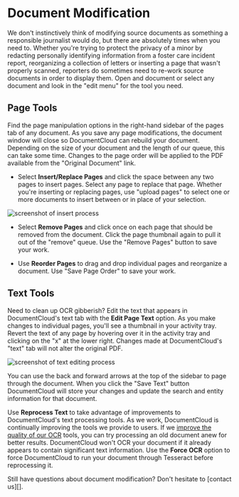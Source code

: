 # Document Modification

We don't instinctively think of modifying source documents as something a responsible journalist would do, but there are absolutely times when you need to. Whether you're trying to protect the privacy of a minor by redacting personally identifying information from a foster care incident report, reorganizing a collection of letters or inserting a page that wasn't properly scanned, reporters do sometimes need to re-work source documents in order to display them. Open and document or select any document and look in the "edit menu" for the tool you need.

## <span id="pagetools">Page Tools</span>

Find the page manipulation options in the right-hand sidebar of the pages tab of any document. As you save any page modifications, the document window will close so DocumentCloud can rebuild your document. Depending on the size of your document and the length of our queue, this can take some time. Changes to the page order will be applied to the PDF available from the "Original Document" link.

 * Select **Insert/Replace Pages** and click the space between any two pages to insert pages. Select any page to replace that page. Whether you're inserting or replacing pages, use "upload pages" to select one or more documents to insert between or in place of your selection. 
 
<img alt="screenshot of insert process" src="/images/help/insert.jpg" class="full_line" />
 
 * Select **Remove Pages** and click once on each page that should be removed from the document. Click the page thumbnail again to pull it out of the "remove" queue. Use the "Remove Pages" button to save your work.

 * Use **Reorder Pages** to drag and drop individual pages and reorganize a document. Use "Save Page Order" to save your work.


## <span id="texttools">Text Tools</span>

Need to clean up OCR gibberish? Edit the text that appears in DocumentCloud's text tab with the **Edit Page Text** option. As you make changes to individual pages, you'll see a thumbnail in your activity tray. Revert the text of any page by hovering over it in the activity tray and clicking on the "x" at the lower right. Changes made at DocumentCloud's "text" tab will not alter the original PDF. 

<img alt="screenshot of text editing process" src="/images/help/text.jpg" class="full_line" />

You can use the back and forward arrows at the top of the sidebar to page through the document. When you click the "Save Text" button DocumentCloud will store your changes and update the search and entity information for that document. 

Use **Reprocess Text** to take advantage of improvements to DocumentCloud's text processing tools. As we work, DocumentCloud is continually improving the tools we provide to users. If we [improve the quality of our OCR][] tools, you can try processing an old document anew for better results. DocumentCloud won't OCR your document if it already appears to contain significant text information. Use the **Force OCR** option to force DocumentCloud to run your document through Tesseract before reprocessing it.


Still have questions about document modification? Don't hesitate to [contact us][].


[improve the quality of our OCR]: http://blog.documentcloud.org/blog/2010/11/improving-the-quality-of-ocr/
